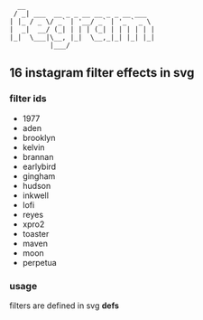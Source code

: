       __                                
     / _| ___  __ _ _ __ __ _ _ __ ___  
    | |_ / _ \/ _` | '__/ _` | '_ ` _ \ 
    |  _|  __/ (_| | | | (_| | | | | | |
    |_|  \___|\__, |_|  \__,_|_| |_| |_|
              |___/                     

## 16 instagram filter effects in svg

### filter ids

- 1977
- aden
- brooklyn
- kelvin
- brannan
- earlybird
- gingham
- hudson
- inkwell
- lofi
- reyes
- xpro2
- toaster
- maven
- moon
- perpetua

### usage
filters are defined in svg **defs**
